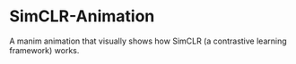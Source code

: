 # SimCLR-Animation
A manim animation that visually shows how SimCLR (a contrastive learning framework) works.
